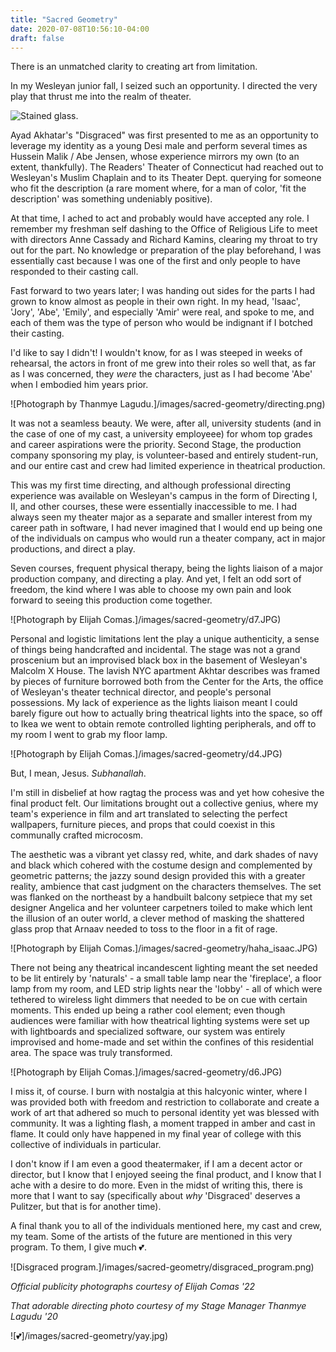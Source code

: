 ```yaml
---
title: "Sacred Geometry"
date: 2020-07-08T10:56:10-04:00
draft: false
---
```


There is an unmatched clarity to creating art from limitation.

In my Wesleyan junior fall, I seized such an opportunity. I directed the very play that thrust me into
the realm of theater.

![Stained glass.](/images/sacred-geometry/stainedglass.jpg)

Ayad Akhatar's "Disgraced" was first presented to me as an opportunity to leverage
my identity as a young Desi male and perform several times as Hussein Malik / Abe Jensen, whose experience mirrors my own (to an extent, thankfully). The Readers' Theater of Connecticut had reached out to Wesleyan's Muslim Chaplain and to its Theater Dept. querying for someone who fit the description (a rare moment where, for a man of color, 'fit the description' was something undeniably positive).

At that time, I ached to act and probably would have accepted any role. I remember my freshman self dashing to the Office of Religious Life to meet with directors Anne Cassady and Richard Kamins, clearing my throat to try out for the part. No knowledge or preparation of the play beforehand, I was essentially cast because I was one of the first and only people to have responded to their casting call.

Fast forward to two years later; I was handing out sides for the parts I had grown to know almost as people in their own right. In my head, 'Isaac', 'Jory', 'Abe', 'Emily', and especially 'Amir' were real, and spoke to me, and each of them was the type of person who would be indignant if I botched their casting.

I'd like to say I didn't! I wouldn't know, for as I was steeped in weeks of rehearsal, the actors in front of me grew into their roles so well that, as far as I was concerned, they _were_ the characters, just as I had become 'Abe' when I embodied him years prior.

![Photograph by Thanmye Lagudu.]/images/sacred-geometry/directing.png)

It was not a seamless beauty. We were, after all, university students (and in the case of one of my cast, a university employeee) for whom top grades and career aspirations were the priority. Second Stage, the production company sponsoring my play, is volunteer-based and entirely student-run, and our entire cast and crew had limited experience in theatrical production.

This was my first time directing, and although professional directing experience was available on Wesleyan's campus in the form of Directing I, II, and other courses, these were essentially inaccessible to me. I had always seen my theater major as a separate and smaller interest from my career path in software, I had never imagined that I would end up being one of the individuals on campus who would run a theater company, act in major productions, and direct a play.

Seven courses, frequent physical therapy, being the lights liaison of a major production company, and directing a play. And yet, I felt an odd sort of freedom, the kind where I was able to choose my own pain and look forward to seeing this production come together.

![Photograph by Elijah Comas.]/images/sacred-geometry/d7.JPG)

Personal and logistic limitations lent the play a unique authenticity, a sense of things being handcrafted and incidental. The stage was not a grand proscenium but an improvised black box in the basement of Wesleyan's Malcolm X House. The lavish NYC apartment Akhtar describes was framed by pieces of furniture borrowed both from the Center for the Arts, the office of Wesleyan's theater technical director, and people's personal possessions. My lack of experience as the lights liaison meant I could barely figure out how to actually bring theatrical lights into the space, so off to Ikea we went to obtain remote controlled lighting peripherals, and off to my room I went to grab my floor lamp.

![Photograph by Elijah Comas.]/images/sacred-geometry/d4.JPG)

But, I mean, Jesus. _Subhanallah_.

I'm still in disbelief at how ragtag the process was and yet how cohesive the final product felt. Our limitations brought out a collective genius, where my team's experience in film and art translated to selecting the perfect wallpapers, furniture pieces, and props that could coexist in this communally crafted microcosm.

The aesthetic was a vibrant yet classy red, white, and dark shades of navy and black which cohered with the costume design and complemented by geometric patterns; the jazzy sound design provided this with a greater reality, ambience that cast judgment on the characters themselves. The set was flanked on the northeast by a handbuilt balcony setpiece that my set designer Angelica and her volunteer carpetners toiled to make which lent the illusion of an outer world, a clever method of masking the shattered glass prop that Arnaav needed to toss to the floor in a fit of rage.

![Photograph by Elijah Comas.]/images/sacred-geometry/haha_isaac.JPG)

There not being any theatrical incandescent lighting meant the set needed to be lit entirely by 'naturals' - a small table lamp near the 'fireplace', a floor lamp from my room, and LED strip lights near the 'lobby' - all of which were tethered to wireless light dimmers that needed to be on cue with certain moments. This ended up being a rather cool element; even though audiences were familiar with how theatrical lighting systems were set up with lightboards and specialized software, our system was entirely improvised and home-made and set within the confines of this residential area. The space was truly transformed.

![Photograph by Elijah Comas.]/images/sacred-geometry/d6.JPG)

I miss it, of course. I burn with nostalgia at this halcyonic winter, where I was provided both with freedom and restriction to collaborate and create a work of art that adhered so much to personal identity yet was blessed with community. It was a lighting flash, a moment trapped in amber and cast in flame. It could only have happened in my final year of college with this collective of individuals in particular.

I don't know if I am even a good theatermaker, if I am a decent actor or director, but I know that I enjoyed seeing the final product, and I know that I ache with a desire to do more. Even in the midst of writing this, there is more that I want to say (specifically about _why_ 'Disgraced' deserves a Pulitzer, but that is for another time).

A final thank you to all of the individuals mentioned here, my cast and crew, my team. Some of the artists of the future are mentioned in this very program. To them, I give much 💕.

![Disgraced program.]/images/sacred-geometry/disgraced_program.png)

_Official publicity photographs courtesy of Elijah Comas '22_

_That adorable directing photo courtesy of my Stage Manager Thanmye Lagudu '20_

![💕]/images/sacred-geometry/yay.jpg)